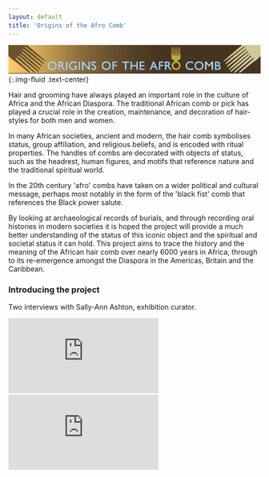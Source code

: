 ```yaml
---
layout: default
title: 'Origins of the Afro Comb'
---
```


![Afro comb banner](/images/Home_Header.jpeg){:.img-fluid .text-center}

Hair and grooming have always played an important role in the culture of Africa and the African Diaspora. The traditional African comb or pick has played a crucial role in the creation, maintenance, and decoration of hair-styles for both men and women.

In many African societies, ancient and modern, the hair comb symbolises status, group affiliation, and religious beliefs, and is encoded with ritual properties. The handles of combs are decorated with objects of status, such as the headrest, human figures, and motifs that reference nature and the traditional spiritual world.

In the 20th century 'afro' combs have taken on a wider political and cultural message, perhaps most notably in the form of the 'black fist' comb that references the Black power salute.

By looking at archaeological records of burials, and through recording oral histories in modern societies it is hoped the project will provide a much better understanding of the status of this iconic object and the spiritual and societal status it can hold. This project aims to trace the history and the meaning of the African hair comb over nearly 6000 years in Africa, through to its re-emergence amongst the Diaspora in the Americas, Britain and the Caribbean.

### Introducing the project

Two interviews with Sally-Ann Ashton, exhibition curator.

<div class="row">
  <div class="col-md-6">
    <div class="embed-responsive embed-responsive-16by9">
      <iframe class="embed-responsive-item" src="https://www.youtube.com/embed/uvEyaeZ0G4E" title="YouTube video player" frameborder="0" allow="accelerometer; autoplay; clipboard-write; encrypted-media; gyroscope; picture-in-picture" allowfullscreen></iframe>
    </div>
  </div>
  <div class="col-md-6">
    <div class="embed-responsive embed-responsive-16by9">
      <iframe class="embed-responsive-item" src="https://www.youtube.com/embed/zDkScLTwJ4E" title="YouTube video player" frameborder="0" allow="accelerometer; autoplay; clipboard-write; encrypted-media; gyroscope; picture-in-picture" allowfullscreen></iframe>
    </div>
  </div>
</div>
